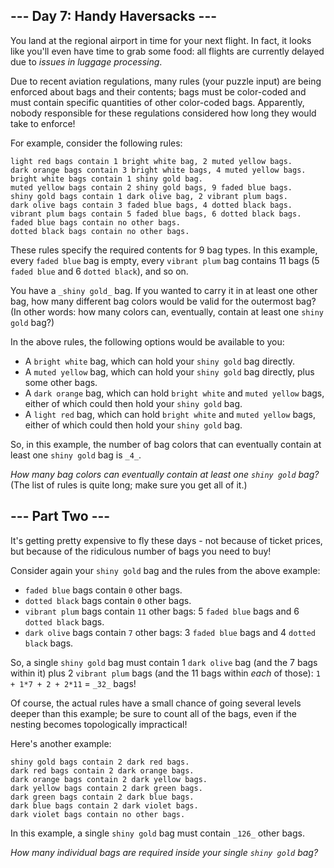 ﻿
## --- Day 7: Handy Haversacks ---

You land at the regional airport in time for your next flight. In fact, it looks like you'll even have time to grab some food: all flights are currently delayed due to  _issues in luggage processing_.

Due to recent aviation regulations, many rules (your puzzle input) are being enforced about bags and their contents; bags must be color-coded and must contain specific quantities of other color-coded bags. Apparently, nobody responsible for these regulations considered how long they would take to enforce!

For example, consider the following rules:

```
light red bags contain 1 bright white bag, 2 muted yellow bags.
dark orange bags contain 3 bright white bags, 4 muted yellow bags.
bright white bags contain 1 shiny gold bag.
muted yellow bags contain 2 shiny gold bags, 9 faded blue bags.
shiny gold bags contain 1 dark olive bag, 2 vibrant plum bags.
dark olive bags contain 3 faded blue bags, 4 dotted black bags.
vibrant plum bags contain 5 faded blue bags, 6 dotted black bags.
faded blue bags contain no other bags.
dotted black bags contain no other bags.

```

These rules specify the required contents for 9 bag types. In this example, every  `faded blue`  bag is empty, every  `vibrant plum`  bag contains 11 bags (5  `faded blue`  and 6  `dotted black`), and so on.

You have a  `_shiny gold_`  bag. If you wanted to carry it in at least one other bag, how many different bag colors would be valid for the outermost bag? (In other words: how many colors can, eventually, contain at least one  `shiny gold`  bag?)

In the above rules, the following options would be available to you:

-   A  `bright white`  bag, which can hold your  `shiny gold`  bag directly.
-   A  `muted yellow`  bag, which can hold your  `shiny gold`  bag directly, plus some other bags.
-   A  `dark orange`  bag, which can hold  `bright white`  and  `muted yellow`  bags, either of which could then hold your  `shiny gold`  bag.
-   A  `light red`  bag, which can hold  `bright white`  and  `muted yellow`  bags, either of which could then hold your  `shiny gold`  bag.

So, in this example, the number of bag colors that can eventually contain at least one  `shiny gold`  bag is  `_4_`.

_How many bag colors can eventually contain at least one  `shiny gold`  bag?_  (The list of rules is quite long; make sure you get all of it.)

## --- Part Two ---

It's getting pretty expensive to fly these days - not because of ticket prices, but because of the ridiculous number of bags you need to buy!

Consider again your  `shiny gold`  bag and the rules from the above example:

-   `faded blue`  bags contain  `0`  other bags.
-   `dotted black`  bags contain  `0`  other bags.
-   `vibrant plum`  bags contain  `11`  other bags: 5  `faded blue`  bags and 6  `dotted black`  bags.
-   `dark olive`  bags contain  `7`  other bags: 3  `faded blue`  bags and 4  `dotted black`  bags.

So, a single  `shiny gold`  bag must contain 1  `dark olive`  bag (and the 7 bags within it) plus 2  `vibrant plum`  bags (and the 11 bags within  _each_  of those):  `1 + 1*7 + 2 + 2*11`  =  `_32_`  bags!

Of course, the actual rules have a  small  chance of going several levels deeper than this example; be sure to count all of the bags, even if the nesting becomes topologically impractical!

Here's another example:

```
shiny gold bags contain 2 dark red bags.
dark red bags contain 2 dark orange bags.
dark orange bags contain 2 dark yellow bags.
dark yellow bags contain 2 dark green bags.
dark green bags contain 2 dark blue bags.
dark blue bags contain 2 dark violet bags.
dark violet bags contain no other bags.

```

In this example, a single  `shiny gold`  bag must contain  `_126_`  other bags.

_How many individual bags are required inside your single  `shiny gold`  bag?_